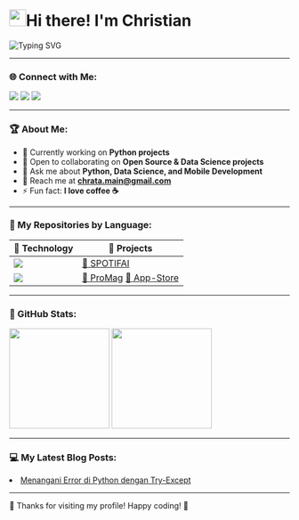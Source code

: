 <div align="left">
  
# <img src="https://raw.githubusercontent.com/iampavangandhi/iampavangandhi/master/gifs/Hi.gif" width="30px">Hi there! I'm Christian  
![Typing SVG](https://readme-typing-svg.herokuapp.com?color=%2336BCF7&lines=Aspiring+Data+Analyst;Passionate+Developer;Machine+Learning+Enthusiast)

</div>

---

### 🌐 Connect with Me:
<div align="left">
  <a href="https://github.com/Christian-Chrata"><img src="https://img.shields.io/badge/GitHub-181717?style=for-the-badge&logo=github&logoColor=white" /></a>
  <a href="https://medium.com/@chrata.main"><img src="https://img.shields.io/badge/Medium-black?style=for-the-badge&logo=medium&logoColor=white" /></a>
  <a href="mailto:chrata.main@gmail.com"><img src="https://img.shields.io/badge/Email-D14836?style=for-the-badge&logo=gmail&logoColor=white" /></a>
</div>

---

### 🏆 About Me:
- 🔭 Currently working on **Python projects**
- 🤝 Open to collaborating on **Open Source & Data Science projects**
- 💬 Ask me about **Python, Data Science, and Mobile Development**
- 📧 Reach me at **[chrata.main@gmail.com](mailto:chrata.main@gmail.com)**
- ⚡ Fun fact: **I love coffee ☕**

---

### 📂 My Repositories by Language:
<div align="left">

<table>
  <thead>
    <tr>
      <th>🚀 Technology</th>
      <th>📂 Projects</th>
    </tr>
  </thead>
  <tbody>
    <tr>
    <!-- Python -->
      <td><img src="https://img.shields.io/badge/Python-3776AB?style=for-the-badge&logo=python&logoColor=white" /></td>
      <td>
        <a href="https://github.com/Christian-Chrata/SPOTIFAI">🔗 SPOTIFAI</a>
      </td>
    </tr>
    <!-- Swift -->
    <tr>
      <td><img src="https://img.shields.io/badge/Swift-FA7343?style=for-the-badge&logo=swift&logoColor=white" /></td>
      <td>
        <a href="https://github.com/Christian-Chrata/ProMag-IOS">🔗 ProMag</a>
        <a href="https://github.com/Christian-Chrata/App-Store">🔗 App-Store</a>
      </td>
    </tr>
  </tbody>
</table>

</div>

---

### 🚀 GitHub Stats:
<div align="left">
  <img height="180em" src="https://github-readme-stats.vercel.app/api?username=Christian-Chrata&show_icons=true&theme=radical"/>
  <img height="180em" src="https://github-readme-streak-stats.herokuapp.com/?user=Christian-Chrata&theme=radical"/>
</div>

---

### 💻 My Latest Blog Posts:
<div align="left">
    <li><a href="https://medium.com/@chrata.main/menangani-error-di-python-dengan-try-except-7ee1ed4e142e">Menangani Error di Python dengan Try-Except</a></li>
</div>

---

<div align="left">
  💙 Thanks for visiting my profile! Happy coding! 🚀
</div>

